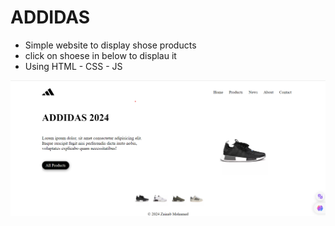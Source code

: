 # ADDIDAS

- Simple website to display shose products
- click on shoese in below to displau it
- Using HTML - CSS - JS

![Home Page](shose.png)
